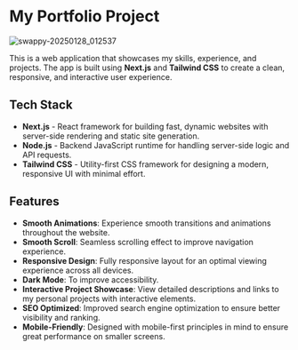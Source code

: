 # My Portfolio Project

![swappy-20250128_012537](https://github.com/user-attachments/assets/cc73cfb6-3f7f-4569-a047-09c0c4de1f33)


This is a web application that showcases my skills, experience, and projects. The app is built using **Next.js** and **Tailwind CSS** to create a clean, responsive, and interactive user experience.

## Tech Stack

- **Next.js** - React framework for building fast, dynamic websites with server-side rendering and static site generation.
- **Node.js** - Backend JavaScript runtime for handling server-side logic and API requests.
- **Tailwind CSS** - Utility-first CSS framework for designing a modern, responsive UI with minimal effort.

## Features

- **Smooth Animations**: Experience smooth transitions and animations throughout the website.
- **Smooth Scroll**: Seamless scrolling effect to improve navigation experience.
- **Responsive Design**: Fully responsive layout for an optimal viewing experience across all devices.
- **Dark Mode**: To improve accessibility.
- **Interactive Project Showcase**: View detailed descriptions and links to my personal projects with interactive elements.
- **SEO Optimized**: Improved search engine optimization to ensure better visibility and ranking.
- **Mobile-Friendly**: Designed with mobile-first principles in mind to ensure great performance on smaller screens.
